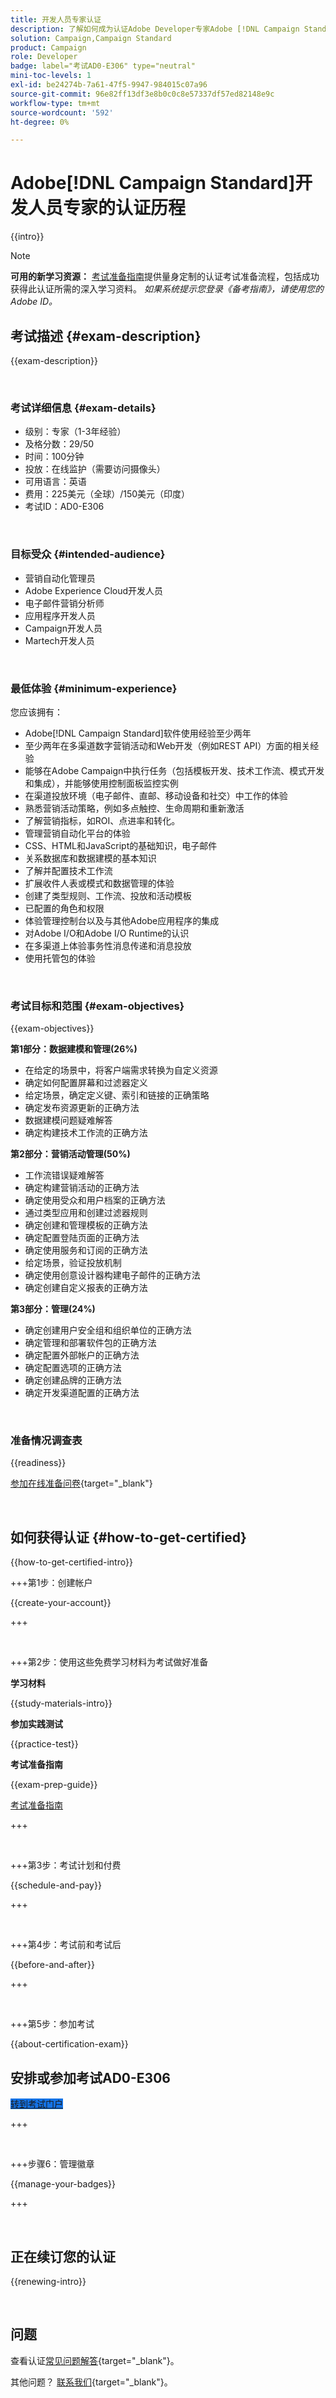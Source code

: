 ```yaml
---
title: 开发人员专家认证
description: 了解如何成为认证Adobe Developer专家Adobe [!DNL Campaign Standard]。
solution: Campaign,Campaign Standard
product: Campaign
role: Developer
badge: label="考试AD0-E306" type="neutral"
mini-toc-levels: 1
exl-id: be24274b-7a61-47f5-9947-984015c07a96
source-git-commit: 96e82ff13df3e8b0c0c8e57337df57ed82148e9c
workflow-type: tm+mt
source-wordcount: '592'
ht-degree: 0%

---
```


# Adobe[!DNL Campaign Standard]开发人员专家的认证历程

{{intro}}

>[!NOTE]
>
>**可用的新学习资源：** [考试准备指南](https://app.rockinfo.com/courses/256)提供量身定制的认证考试准备流程，包括成功获得此认证所需的深入学习资料。 _如果系统提示您登录《备考指南》，请使用您的Adobe ID。_

## 考试描述 {#exam-description}

{{exam-description}}

<br>

### 考试详细信息 {#exam-details}

* 级别：专家（1-3年经验）
* 及格分数：29/50
* 时间：100分钟
* 投放：在线监护（需要访问摄像头）
* 可用语言：英语
* 费用：225美元（全球）/150美元（印度）
* 考试ID：AD0-E306

<br>

### 目标受众 {#intended-audience}

* 营销自动化管理员
* Adobe Experience Cloud开发人员
* 电子邮件营销分析师
* 应用程序开发人员
* Campaign开发人员
* Martech开发人员

<br>

### 最低体验 {#minimum-experience}

您应该拥有：

* Adobe[!DNL Campaign Standard]软件使用经验至少两年
* 至少两年在多渠道数字营销活动和Web开发（例如REST API）方面的相关经验
* 能够在Adobe Campaign中执行任务（包括模板开发、技术工作流、模式开发和集成），并能够使用控制面板监控实例
* 在渠道投放环境（电子邮件、直邮、移动设备和社交）中工作的体验
* 熟悉营销活动策略，例如多点触控、生命周期和重新激活
* 了解营销指标，如ROI、点进率和转化。
* 管理营销自动化平台的体验
* CSS、HTML和JavaScript的基础知识，电子邮件
* 关系数据库和数据建模的基本知识
* 了解并配置技术工作流
* 扩展收件人表或模式和数据管理的体验
* 创建了类型规则、工作流、投放和活动模板
* 已配置的角色和权限
* 体验管理控制台以及与其他Adobe应用程序的集成
* 对Adobe I/O和Adobe I/O Runtime的认识
* 在多渠道上体验事务性消息传递和消息投放
* 使用托管包的体验

<br>

### 考试目标和范围 {#exam-objectives}

{{exam-objectives}}

**第1部分：数据建模和管理(26%)**

* 在给定的场景中，将客户端需求转换为自定义资源
* 确定如何配置屏幕和过滤器定义
* 给定场景，确定定义键、索引和链接的正确策略
* 确定发布资源更新的正确方法
* 数据建模问题疑难解答
* 确定构建技术工作流的正确方法

**第2部分：营销活动管理(50%)**

* 工作流错误疑难解答
* 确定构建营销活动的正确方法
* 确定使用受众和用户档案的正确方法
* 通过类型应用和创建过滤器规则
* 确定创建和管理模板的正确方法
* 确定配置登陆页面的正确方法
* 确定使用服务和订阅的正确方法
* 给定场景，验证投放机制
* 确定使用创意设计器构建电子邮件的正确方法
* 确定创建自定义报表的正确方法

**第3部分：管理(24%)**

* 确定创建用户安全组和组织单位的正确方法
* 确定管理和部署软件包的正确方法
* 确定配置外部帐户的正确方法
* 确定配置选项的正确方法
* 确定创建品牌的正确方法
* 确定开发渠道配置的正确方法

<br>

### 准备情况调查表

{{readiness}}

[参加在线准备问卷](https://scorpion.caveon.com/launchpad/ad-q-e306-readiness-questionnaire-for-adobe-campaign-standard-developer-expert-exam){target="_blank"}

<br>

## 如何获得认证 {#how-to-get-certified}

{{how-to-get-certified-intro}}

+++第1步：创建帐户

{{create-your-account}}

+++

<br>

+++第2步：使用这些免费学习材料为考试做好准备

**学习材料**

{{study-materials-intro}}

**参加实践测试**

{{practice-test}}

**考试准备指南**

{{exam-prep-guide}}

[考试准备指南](https://app.rockinfo.com/courses/256)

+++

<br>

+++第3步：考试计划和付费

{{schedule-and-pay}}

+++

<br>

+++第4步：考试前和考试后

{{before-and-after}}

+++

<br>

+++第5步：参加考试

{{about-certification-exam}}

## 安排或参加考试AD0-E306

<a href="https://www.certmetrics.com/adobe/candidate/examity_sso.aspx?eid=AD0-E306" target="_blank" class="spectrum-Button spectrum-Button--fill spectrum-Button--accent spectrum-Button--sizeM is-margin-bottom-big-big at-element-click-tracking" style="background-color:#1473E6">

<span class="spectrum-Button-label has-no-wrap">
   转到考试门户
</span>
</a>

+++

<br>

+++步骤6：管理徽章

{{manage-your-badges}}

+++

<br>

## 正在续订您的认证

{{renewing-intro}}

<br>

## 问题

查看认证[常见问题解答](https://experienceleague.adobe.com/docs/certification/certification/faq.html){target="_blank"}。

其他问题？ [联系我们](mailto:certif@adobe.com){target="_blank"}。
